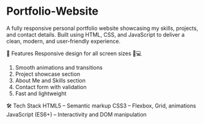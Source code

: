# Portfolio-Website

A fully responsive personal portfolio website showcasing my skills, projects, and contact details. Built using HTML, CSS, and JavaScript to deliver a clean, modern, and user-friendly experience.

🚀 Features
Responsive design for all screen sizes 📱💻

1) Smooth animations and transitions
2) Project showcase section
3) About Me and Skills section
4) Contact form with validation
5) Fast and lightweight

🛠 Tech Stack
    HTML5 – Semantic markup
    CSS3 – Flexbox, Grid, animations
    JavaScript (ES6+) – Interactivity and DOM manipulation
